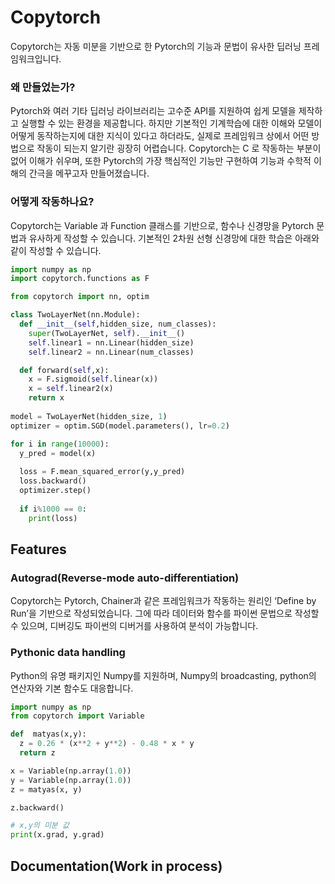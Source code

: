 # Copytorch

 

  

Copytorch는 자동 미분을 기반으로 한 Pytorch의 기능과 문법이 유사한 딥러닝 프레임워크입니다.

  

### 왜 만들었는가?

  

Pytorch와 여러 기타 딥러닝 라이브러리는 고수준 API를 지원하여 쉽게 모델을 제작하고 실행할 수 있는 환경을 제공합니다. 하지만 기본적인 기계학습에 대한 이해와 모델이 어떻게 동작하는지에 대한 지식이 있다고 하더라도, 실제로 프레임워크 상에서 어떤 방법으로 작동이 되는지 알기란 굉장히 어렵습니다. Copytorch는 C 로 작동하는 부분이 없어 이해가 쉬우며, 또한 Pytorch의 가장 핵심적인 기능만 구현하여 기능과 수학적 이해의 간극을 메꾸고자 만들어졌습니다.

  

### 어떻게 작동하나요?

  

Copytorch는 Variable 과 Function 클래스를 기반으로, 함수나 신경망을 Pytorch 문법과 유사하게 작성할 수 있습니다. 기본적인 2차원 선형 신경망에 대한 학습은 아래와 같이 작성할 수 있습니다.

  

```python
import numpy as np
import copytorch.functions as F

from copytorch import nn, optim

class TwoLayerNet(nn.Module):
  def __init__(self,hidden_size, num_classes):
    super(TwoLayerNet, self).__init__()
    self.linear1 = nn.Linear(hidden_size)
    self.linear2 = nn.Linear(num_classes)

  def forward(self,x):
    x = F.sigmoid(self.linear(x))
    x = self.linear2(x)
    return x
    
model = TwoLayerNet(hidden_size, 1)
optimizer = optim.SGD(model.parameters(), lr=0.2)

for i in range(10000):
  y_pred = model(x)
  
  loss = F.mean_squared_error(y,y_pred)
  loss.backward()
  optimizer.step()
  
  if i%1000 == 0:
    print(loss)

```

  

## Features

  



  

### Autograd(Reverse-mode auto-differentiation)

  

Copytorch는 Pytorch, Chainer과 같은 프레임워크가 작동하는 원리인 ‘Define by Run’을 기반으로 작성되었습니다. 그에 따라 데이터와 함수를 파이썬 문법으로 작성할 수 있으며, 디버깅도 파이썬의 디버거를 사용하여 분석이 가능합니다.

  

### Pythonic data handling

  

Python의 유명 패키지인 Numpy를 지원하며, Numpy의 broadcasting, python의 연산자와 기본 함수도 대응합니다.

  

```python
import numpy as np
from copytorch import Variable

def  matyas(x,y):
  z = 0.26 * (x**2 + y**2) - 0.48 * x * y
  return z

x = Variable(np.array(1.0))
y = Variable(np.array(1.0))
z = matyas(x, y)

z.backward()

# x,y의 미분 값
print(x.grad, y.grad)
```

  

## Documentation(Work in process)

  

